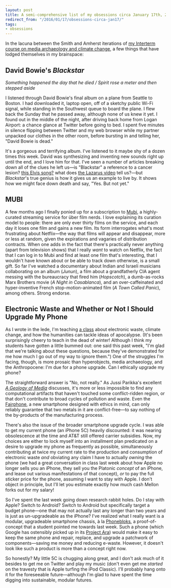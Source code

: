 ```yaml
---
layout: post
title: A semi-comprehensive list of my obsessions circa January 17th, 2016
redirect_from: "/2016/01/17/obsessions-circa-jan17/"
tags:
- obsessions
---
```


In the lacuna between the Smith and Amherst iterations of [my Interterm course on media archaeology and climate change](http://ecomedia.jeffreymoro.com), a few things that have lodged themselves in my brainspace:

## David Bowie's *Blackstar*

*Something happened the day that he died /*
*Spirit rose a meter and then stepped aside*

I listened through David Bowie's final album on a plane from Seattle to Boston. I had downloaded it, laptop open, off of a sketchy public Wi-Fi signal, while standing in the Southwest queue to board the plane. I flew back the Sunday that he passed away, although none of us knew it yet. I found out in the middle of the night, after driving back home from Logan Airport: a chance glance at Twitter before going to bed. I spent five minutes in silence flipping between Twitter and my web browser while my partner unpacked our clothes in the other room, before bursting in and telling her, "David Bowie is dead."

It's a gorgeous and terrifying album. I've listened to it maybe shy of a dozen times this week. David was synthesizing and inventing new sounds right up until the end, and I love him for that. I've seen a number of articles breaking down all of the clues he left us—is "Blackstar" a reference to a cancer lesion? [this Elvis song?](https://www.youtube.com/watch?v=h0Jkv1cs6PE) what does [the Lazarus video](https://www.youtube.com/watch?v=y-JqH1M4Ya8) tell us?—but *Blackstar*'s true genius is how it gives us an example to live by. It shows how we might face down death and say, "Yes. But not yet."

## MUBI

A few months ago I finally ponied up for a subscription to [Mubi](http://mubi.com), a highly-curated streaming service for über film nerds. I love explaining its curation model to people: there are only ever thirty films on the service, and each day it loses one film and gains a new film. Its form interrogates what's most frustrating about Netflix—the way that films will appear and disappear, more or less at random, given the expirations and vagaries of distribution contracts. When one adds in the fact that there's practically never anything (apart from television shows) that I really *want* to watch on Netflix, the fact that I can log in to Mubi and find at least one film that's interesting, that I wouldn't have known about or be able to track down otherwise, is a small gift. So far I've watched a documentary about Indian and Israeli musicians collaborating on an album (*Junun*), a film about a grandfatherly CIA agent messing with the bureaucracy that fired him (*Hopscotch*), a dumb-as-rocks Marx Brothers movie (*A Night in Casablanca*), and an over-caffeinated and hyper-inventive French stop-motion-animated film (*A Town Called Panic*), among others. Strong endorse.

## Electronic Waste and Whether or Not I Should Upgrade My Phone

As I wrote in the lede, I'm teaching [a class](http://ecomedia.jeffreymoro.com) about electronic waste, climate change, and how the humanities can tackle ideas of apocalypse. (It's been surprisingly cheery to teach in the dead of winter! Although I think my students have gotten a little bummed out: one said this past week, "I'm glad that we're talking about these questions, because they've demonstrated for me how much I go out of my way to ignore them.") One of the struggles I'm facing, though, is more prosaic than hyperobjects, media archaeology, and the Anthropocene: I'm due for a phone upgrade. Can I ethically upgrade my phone?

The straightforward answer is "No, not really." As Jussi Parikka's excellent [*A Geology of Media*](https://www.upress.umn.edu/book-division/books/a-geology-of-media) discusses, it's more or less impossible to find any computational artifacts that haven't touched some conflict-ridden region, or that don't contribute to broad cycles of pollution and waste. Even the [Fairphone](https://www.fairphone.com), a new smartphone designed with ethics in mind, can only reliably guarantee that two metals in it are conflict-free—to say nothing of the by-products of the manufacturing process.

There's also the issue of the broader smartphone upgrade cycle. I was able to get my current phone (an iPhone 5C) heavily discounted: it was nearing obsolescence at the time and AT&T still offered carrier subsidies. Now, my choices are either to lock myself into an installment plan predicated on a desire to upgrade my phone as frequently as possible, simultaneously contributing at twice my current rate to the production and consumption of electronic waste *and* obviating any claim I have to actually *owning* the phone (we had a great conversation in class last week about how Apple no longer sells you an iPhone, they sell you the Platonic *concept* of an iPhone, and lease out various manifestations of that concept), *or* to pay the full sticker price for the phone, assuming I want to stay with Apple. I don't object in principle, but I'll let you estimate exactly how much cash Mellon forks out for my salary!

So I've spent the last week going down research rabbit holes. Do I stay with Apple? Switch to Android? Switch to Android but specifically target a budget phone—one that may not actually last any longer than two years and is just as un-upgradeable as the iPhone? I've realized what I really want is a modular, upgradeable smartphone chassis, à la [Phonebloks](https://phonebloks.com), a proof-of-concept that a student pointed me towards last week. Such a phone (which Google has ostensibly picked up in its [Project Ara](http://projectara.com)) would make it easy to keep the same phone and repair, replace, and upgrade a patchwork of components—saving me money and reducing e-waste. However, it doesn't look like such a product is more than a concept right now.

So honestly? My little 5C is chugging along great, and I don't ask much of it besides to get me on Twitter and play my music (don't even get me *started* on the travesty that is Apple turfing the iPod Classic). I'll probably hang onto it for the foreseeable future—although I'm glad to have spent the time digging into sustainable, modular futures.
